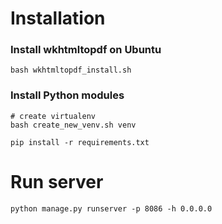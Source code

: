 # Installation

### Install wkhtmltopdf on Ubuntu
```
bash wkhtmltopdf_install.sh
```

### Install Python modules
```
# create virtualenv
bash create_new_venv.sh venv

pip install -r requirements.txt
```

# Run server
```
python manage.py runserver -p 8086 -h 0.0.0.0
```

